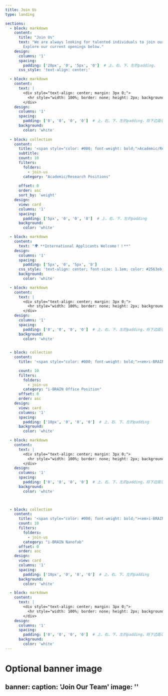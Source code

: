 ```yaml
---
title: Join Us
type: landing

sections:
  - block: markdown
    content:
      title: "Join Us"
      text: "We are always looking for talented individuals to join our research team. 
        Explore our current openings below."
    design:
      columns: '1'
      spacing:
        padding: ['20px', '0', '5px', '0']  # 上、右、下、左的padding，
      css_style: 'text-align: center;'

  - block: markdown
    content:
      text: |
        <div style="text-align: center; margin: 3px 0;">
          <hr style="width: 100%; border: none; height: 2px; background: linear-gradient(to right, transparent,rgb(12, 32, 75), transparent);">
        </div>
    design:
      columns: '1'
      spacing:
        padding: ['0', '0', '0', '0']  # 上、右、下、左的padding，将下边距设为0
      background:
        color: 'white'
      
  - block: collection
    content:
      title: '<span style="color: #000; font-weight: bold;">Academic/Research Positions</span>'
      subtitle: 
      count: 10
      filters:
        folders:
          - join-us
        category: "Academic/Research Positions"
      
      offset: 0
      order: asc
      sort_by: 'weight'
    design:
      view: card
      columns: '1'
      spacing:
        padding: ['5px', '0', '0', '0']  # 上、右、下、左的padding
      background:
        color: 'white'

  - block: markdown
    content:
      text: "🌍 **International Applicants Welcome！！**"
    design:
      columns: '1'
      spacing:
        padding: ['5px', '0', '5px', '0']
      css_style: 'text-align: center; font-size: 1.1em; color: #2563eb;'
      background:
        color: 'white'

  - block: markdown
    content:
      text: |
        <div style="text-align: center; margin: 3px 0;">
          <hr style="width: 100%; border: none; height: 2px; background: linear-gradient(to right, transparent,rgb(12, 32, 75), transparent);">
        </div>
    design:
      columns: '1'
      spacing:
        padding: ['0', '0', '0', '0']  # 上、右、下、左的padding，将下边距设为0
      background:
        color: 'white'

      
  - block: collection
    content:
      title: '<span style="color: #000; font-weight: bold;"><em>i-BRAIN</em> Office Positions</span>'

      count: 10
      filters:
        folders:
          - join-us
        category: "i-BRAIN Office Position"
      offset: 0
      order: asc
    design:
      view: card
      columns: '1'
      spacing:
        padding: ['10px', '0', '0', '0']  # 上、右、下、左的padding
      background:
        color: 'white'

  - block: markdown
    content:
      text: |
        <div style="text-align: center; margin: 3px 0;">
          <hr style="width: 100%; border: none; height: 2px; background: linear-gradient(to right, transparent,rgb(12, 32, 75), transparent);">
        </div>
    design:
      columns: '1'
      spacing:
        padding: ['0', '0', '0', '0']  # 上、右、下、左的padding，将下边距设为0
      background:
        color: 'white'


      
  - block: collection
    content:
      title: '<span style="color: #000; font-weight: bold;"><em>i-BRAIN</em> Nanofab Positions</span>'
      count: 10
      filters:
        folders:
          - join-us
        category: "i-BRAIN Nanofab"
      offset: 0
      order: asc
    design:
      view: card
      columns: '1'
      spacing:
        padding: ['10px', '0', '0', '0']  # 上、右、下、左的padding
      background:
        color: 'white'

  - block: markdown
    content:
      text: |
        <div style="text-align: center; margin: 3px 0;">
          <hr style="width: 100%; border: none; height: 2px; background: linear-gradient(to right, transparent,rgb(12, 32, 75), transparent);">
        </div>
    design:
      columns: '1'
      spacing:
        padding: ['0', '0', '0', '0']  # 上、右、下、左的padding，将下边距设为0
      background:
        color: 'white'
---
```

# Optional banner image
banner:
  caption: 'Join Our Team'
  image: ''
---